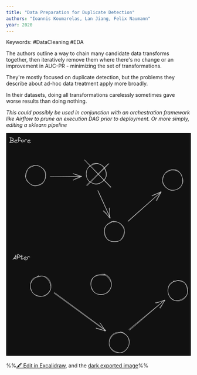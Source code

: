 ```yaml
---
title: "Data Preparation for Duplicate Detection"
authors: "Ioannis Koumarelas, Lan Jiang, Felix Naumann"
year: 2020
---
```


Keywords: #DataCleaning #EDA 

The authors outline a way to chain many candidate data transforms together, then iteratively remove them where there's no change or an improvement in AUC-PR - minimizing the set of transformations.

They're mostly focused on duplicate detection, but the problems they describe about ad-hoc data treatment apply more broadly.

In their datasets, doing all transformations carelessly sometimes gave worse results than doing nothing.

_This could possibly be used in conjunction with an orchestration framework like Airflow to prune an execution DAG prior to deployment. Or more simply, editing a sklearn pipeline_

![](../drawings/@koumarelasDataPreparationDuplicate2020%202023-09-22%2010.31.26.excalidraw.png)

%%[🖋 Edit in Excalidraw](@koumarelasDataPreparationDuplicate2020%202023-09-22%2010.31.26.excalidraw.md), and the [dark exported image](@koumarelasDataPreparationDuplicate2020%202023-09-22%2010.31.26.excalidraw.dark.png)%%